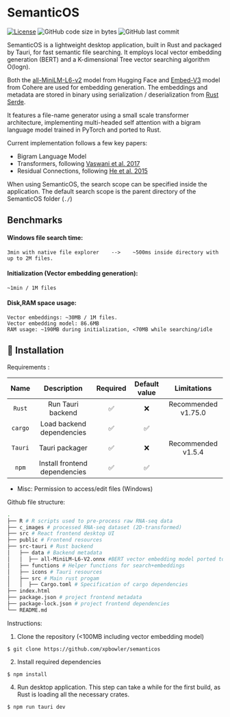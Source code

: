 # SemanticOS

[![License](https://img.shields.io/badge/license-MIT-green)](LICENSE.md)
![GitHub code size in bytes](https://img.shields.io/github/languages/code-size/xpbowler/semanticOS.svg)
![GitHub last commit](https://img.shields.io/github/last-commit/xpbowler/semanticOS)

SemanticOS is a lightweight desktop application, built in Rust and packaged by Tauri, for fast semantic file searching. It employs local vector embedding generation (BERT) and a K-dimensional Tree vector searching algorithm O(logn).

Both the [all-MiniLM-L6-v2](https://huggingface.co/sentence-transformers/all-MiniLM-L6-v2) model from Hugging Face and [Embed-V3](https://txt.cohere.com/introducing-embed-v3/) model from Cohere are used for embedding generation. The embeddings and metadata are stored in binary using serialization / deserialization from [Rust Serde](https://serde.rs/). 



It features a file-name generator using a small scale transformer architecture, implementing multi-headed self attention with a bigram language model trained in PyTorch and ported to Rust.

Current implementation follows a few key papers:
- Bigram Language Model
- Transformers, following [Vaswani et al. 2017](https://arxiv.org/abs/1706.03762)
- Residual Connections, following [He et al. 2015](https://openaccess.thecvf.com/content_cvpr_2016/html/He_Deep_Residual_Learning_CVPR_2016_paper.html)

When using SemanticOS, the search scope can be specified inside the application. The default search scope is the parent directory of the SemanticOS folder (```./```)

## Benchmarks 

#### Windows file search time:
```
3min with native file explorer    -->    ~500ms inside directory with up to 2M files.
```

#### Initialization (Vector embedding generation):
```
~1min / 1M files
```

#### Disk,RAM space usage:
```
Vector embeddings: ~30MB / 1M files. 
Vector embedding model: 86.6MB
RAM usage: ~190MB during initialization, <70MB while searching/idle
```

## 🔨 Installation

Requirements :

|        Name         |               Description               | Required | Default value |                   Limitations                    |
|:-------------------:|:---------------------------------------:|:--------:|:-------------:|:------------------------------------------------:|
|`Rust`   |   Run Tauri backend  |    ✅     |       ❌       |  Recommended v1.75.0  |
|  `cargo`  | Load backend dependencies  |    ✅     |       ✅       |                          |
|   `Tauri`   |        Tauri packager        |    ✅     |       ❌       |              Recommended v1.5.4            |
|  `npm`  | Install frontend dependencies  |    ✅     |       ✅       |                          |

* Misc: Permission to access/edit files (Windows)
  
Github file structure:

```bash
.
├── R # R scripts used to pre-process raw RNA-seq data
├── c_images # processed RNA-seq dataset (2D-transformed)
├── src # React frontend desktop UI
├── public # Frontend resources
├── src-tauri # Rust backend
│   ├── data # Backend metadata
│   │  ├── all-MiniLM-L6-V2.onnx #BERT vector embedding model ported to Rust
│   ├── functions # Helper functions for search+embeddings
│   ├── icons # Tauri resources
│   ├── src # Main rust progam
│   │  ├── Cargo.toml # Specification of cargo dependencies
├── index.html 
├── package.json # project frontend metadata
├── package-lock.json # project frontend dependencies
└── README.md 

```

Instructions:

1. Clone the repository (<100MB including vector embedding model)
```
$ git clone https://github.com/xpbowler/semanticos
```
2. Install required dependencies
```
$ npm install
```
4. Run desktop application. This step can take a while for the first build, as Rust is loading all the necessary crates.
```
$ npm run tauri dev
```
